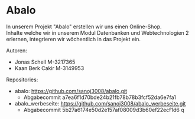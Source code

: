 # Abalo 

In unserem Projekt "Abalo" erstellen wir uns einen Online-Shop.<br>Inhalte welche wir in unserem Modul Datenbanken und Webtechnologien 2 erlernen, integrieren wir wöchentlich in das Projekt ein.

Autoren:
- Jonas Schell M-3217365
- Kaan Berk Cakir M-3149953

Repositories:
- abalo: https://github.com/sanoj3008/abalo.git
    - Abgabecommit a7ea6f1d70bde24b21fb78b78b3fcf52da6e7fa1
- abalo_werbeseite: https://github.com/sanoj3008/abalo_werbeseite.git
    - Abgabecommit 5b27a6174e50d2e157af08009d3b60ef22ecf1d6
q

